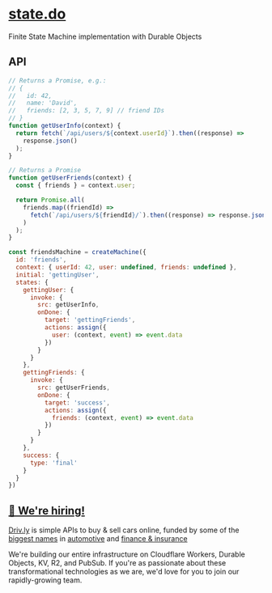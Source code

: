 # [state.do](https://state.do)

Finite State Machine implementation with Durable Objects

## API

```javascript
// Returns a Promise, e.g.:
// {
//   id: 42,
//   name: 'David',
//   friends: [2, 3, 5, 7, 9] // friend IDs
// }
function getUserInfo(context) {
  return fetch(`/api/users/${context.userId}`).then((response) =>
    response.json()
  );
}

// Returns a Promise
function getUserFriends(context) {
  const { friends } = context.user;

  return Promise.all(
    friends.map((friendId) =>
      fetch(`/api/users/${friendId}/`).then((response) => response.json())
    )
  );
}

const friendsMachine = createMachine({
  id: 'friends',
  context: { userId: 42, user: undefined, friends: undefined },
  initial: 'gettingUser',
  states: {
    gettingUser: {
      invoke: {
        src: getUserInfo,
        onDone: {
          target: 'gettingFriends',
          actions: assign({
            user: (context, event) => event.data
          })
        }
      }
    },
    gettingFriends: {
      invoke: {
        src: getUserFriends,
        onDone: {
          target: 'success',
          actions: assign({
            friends: (context, event) => event.data
          })
        }
      }
    },
    success: {
      type: 'final'
    }
  }
})
```


## [🚀 We're hiring!](https://careers.do/apply)

[Driv.ly](https://driv.ly) is simple APIs to buy & sell cars online, funded by some of the [biggest names](https://twitter.com/TurnerNovak) in [automotive](https://fontinalis.com/team/#bill-ford) and [finance & insurance](https://www.detroit.vc)

We're building our entire infrastructure on Cloudflare Workers, Durable Objects, KV, R2, and PubSub.  If you're as passionate about these transformational technologies as we are, we'd love for you to join our rapidly-growing team.
